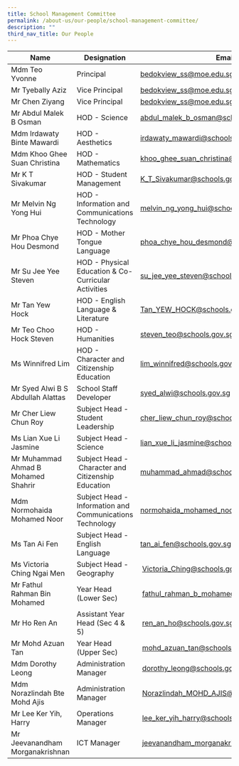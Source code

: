 ```yaml
---
title: School Management Committee
permalink: /about-us/our-people/school-management-committee/
description: ""
third_nav_title: Our People
---
```

| Name | Designation | Email |
| -------- | -------- | -------- |
| Mdm Teo Yvonne     | Principal     | [bedokview\_ss@moe.edu.sg](mailto:bedokview_ss@moe.edu.sg)     |
| Mr Tyebally Aziz     | Vice Principal    | [bedokview\_ss@moe.edu.sg](mailto:bedokview_ss@moe.edu.sg)     |
| Mr Chen Ziyang     | Vice Principal    | [bedokview\_ss@moe.edu.sg](mailto:bedokview_ss@moe.edu.sg)     |
| Mr Abdul Malek B Osman     | HOD - Science    | [abdul\_malek\_b\_osman@schools.gov.sg](mailto:abdul_malek_b_osman@schools.gov.sg)   |
| Mdm Irdawaty Binte Mawardi     | HOD - Aesthetics    | [irdawaty\_mawardi@schools.gov.sg](mailto:irdawaty_mawardi@schools.gov.sg)   |
| Mdm Khoo Ghee Suan Christina     | HOD - Mathematics    | [khoo\_ghee\_suan\_christina@schools.gov.sg](mailto:khoo_ghee_suan_christina@schools.gov.sg)   |
| Mr K T Sivakumar     | HOD - Student Management    | [K\_T\_Sivakumar@schools.gov.sg](mailto:K_T_Sivakumar@schools.gov.sg)   |
| Mr Melvin Ng Yong Hui     | HOD - Information and Communications Technology    | [melvin\_ng\_yong\_hui@schools.gov.sg](mailto:melvin_ng_yong_hui@schools.gov.sg)   |
| Mr Phoa Chye Hou Desmond     | HOD - Mother Tongue Language    | [phoa\_chye\_hou\_desmond@schools.gov.sg](mailto:phoa_chye_hou_desmond@schools.gov.sg)   |
| Mr Su Jee Yee Steven     | HOD - Physical Education &amp;  Co-Curricular Activities    | [su\_jee\_yee\_steven@schools.gov.sg](mailto:su_jee_yee_steven@schools.gov.sg)   |
| Mr Tan Yew Hock     | HOD - English Language &amp; Literature    | [Tan\_YEW\_HOCK@schools.gov.sg](mailto:Tan_YEW_HOCK@schools.gov.sg)   |
| Mr Teo Choo Hock Steven     | HOD - Humanities    | [steven\_teo@schools.gov.sg](mailto:steven_teo@schools.gov.sg)   |
| Ms Winnifred Lim     | HOD - Character and Citizenship Education    | [lim\_winnifred@schools.gov.sg](mailto:lim_winnifred@schools.gov.sg)   |
| Mr Syed Alwi B S Abdullah Alattas     | School Staff Developer    | [syed\_alwi@schools.gov.sg](mailto:syed_alwi@schools.gov.sg)   |
| Mr Cher Liew Chun Roy     | Subject Head -  Student Leadership    | [cher\_liew\_chun\_roy@schools.gov.sg](mailto:cher_liew_chun_roy@schools.gov.sg)  |
| Ms Lian Xue Li Jasmine     | Subject Head - Science    | [lian\_xue\_li\_jasmine@schools.gov.sg](mailto:lian_xue_li_jasmine@schools.gov.sg)  |
| Mr Muhammad Ahmad B Mohamed Shahrir     | Subject Head -&nbsp;Character and Citizenship Education    | [muhammad\_ahmad@schools.gov.sg](mailto:muhammad_ahmad@schools.gov.sg)  |
| Mdm Normohaida Mohamed Noor     | Subject Head - Information and Communications Technology    | [normohaida\_mohamed\_noor@schools.gov.sg](mailto:normohaida_mohamed_noor@schools.gov.sg)  |
| Ms Tan Ai Fen     | Subject Head - English Language    | [tan\_ai\_fen@schools.gov.sg](mailto:tan_ai_fen@schools.gov.sg)  |
| Ms Victoria Ching Ngai Men     | Subject Head - Geography      |  [Victoria\_Ching@schools.gov.sg](mailto:Victoria_Ching@schools.gov.sg)  |
| Mr Fathul Rahman Bin Mohamed     | Year Head  (Lower Sec)      |  [fathul\_rahman\_b\_mohamed@schools.gov.sg](mailto:fathul_rahman_b_mohamed@schools.gov.sg)  |
| Mr Ho Ren An     | Assistant Year Head  (Sec 4 & 5)      |  [ren\_an\_ho@schools.gov.sg](mailto:ren_an_ho@schools.gov.sg)  |
| Mr Mohd Azuan Tan     | Year Head (Upper Sec)      |  [mohd\_azuan\_tan@schools.gov.sg](mailto:mohd_azuan_tan@schools.gov.sg)  |
| Mdm Dorothy Leong     | Administration Manager      |  [dorothy\_leong@schools.gov.sg](mailto:dorothy_leong@schools.gov.sg)  |
| Mdm Norazlindah Bte Mohd Ajis     | Administration Manager      |  [Norazlindah\_MOHD\_AJIS@schools.gov.sg](mailto:Norazlindah_MOHD_AJIS@schools.gov.sg)  |
| Mr Lee Ker Yih, Harry     | Operations Manager      |  [lee\_ker\_yih\_harry@schools.gov.sg](mailto:lee_ker_yih_harry@schools.gov.sg)  |
| Mr Jeevanandham Morganakrishnan     | ICT Manager      |  [jeevanandham\_morganakrishnan@schools.gov.sg](mailto:jeevanandham_morganakrishnan@schools.gov.sg)  |